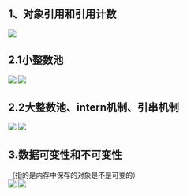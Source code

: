 
## 1、对象引用和引用计数
![](.C20a21数据可变性和小整数池和引串机制_images/对象引用和引用计数.png)  

## 2.1小整数池
![](.C20a21数据可变性和小整数池和引串机制_images/大小整数池.png)
![](.C20a21数据可变性和小整数池和引串机制_images/c20a21数据可变性和小整数池和引串机制.png)

## 2.2大整数池、intern机制、引串机制  
![](.C20a21数据可变性和小整数池和引串机制_images/引串机制.png)
![](.C20a21数据可变性和小整数池和引串机制_images/引串机制_实践.png)

## 3.数据可变性和不可变性  
（指的是内存中保存的对象是不是可变的）  
![](.C20a21数据可变性和小整数池和引串机制_images/可变数据类型和不可变数据类型.png)
![](.C20a21数据可变性和小整数池和引串机制_images/数据可变性_实践.png)